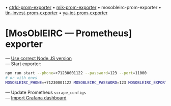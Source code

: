 • [ctrld-prom-exporter](https://github.com/k03mad/ctrld-prom-exporter)
• [mik-prom-exporter](https://github.com/k03mad/mik-prom-exporter)
• mosobleirc-prom-exporter
• [tin-invest-prom-exporter](https://github.com/k03mad/tin-invest-prom-exporter)
• [ya-iot-prom-exporter](https://github.com/k03mad/ya-iot-prom-exporter)

# [MosOblEIRC — Prometheus] exporter

— [Use correct Node.JS version](.nvmrc) \
— Start exporter:

```bash
npm run start --phone=+71230001122 --password=123 --port=11000
# or with envs
MOSOBLEIRC_PHONE=+71230001122 MOSOBLEIRC_PASSWORD=123 MOSOBLEIRC_EXPORTER_PORT=11000 npm run start
```

— Update Prometheus `scrape_configs` \
— [Import Grafana dashboard](grafana.json)
